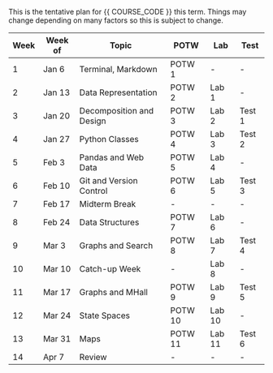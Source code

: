 This is the tentative plan for {{ COURSE_CODE }} this term.
Things may change depending on many factors so this is subject to change.

| Week | Week of   | Topic                    | POTW    | Lab    | Test |
|------|-----------|--------------------------|---------|--------|------|
| 1  | Jan 6  | Terminal, Markdown       | POTW 1  | -      | -       |
| 2  | Jan 13 | Data Representation      | POTW 2  | Lab 1  | -       |
| 3  | Jan 20 | Decomposition and Design | POTW 3  | Lab 2  | Test 1  |
| 4  | Jan 27 | Python Classes           | POTW 4  | Lab 3  | Test 2  |
| 5  | Feb 3  | Pandas and Web Data      | POTW 5  | Lab 4  | -       |
| 6  | Feb 10 | Git and Version Control  | POTW 6  | Lab 5  | Test 3  |
| 7  | Feb 17 | Midterm Break            | -       | -      | -       |
| 8  | Feb 24 | Data Structures          | POTW 7  | Lab 6  | -       |
| 9  | Mar 3  | Graphs and Search        | POTW 8  | Lab 7  | Test 4  |
| 10 | Mar 10 | Catch-up Week            | -       | Lab 8  | -       |
| 11 | Mar 17 | Graphs and MHall         | POTW 9  | Lab 9  | Test 5  |
| 12 | Mar 24 | State Spaces             | POTW 10 | Lab 10 | -       |
| 13 | Mar 31 | Maps                     | POTW 11 | Lab 11 | Test 6  |
| 14 | Apr 7  | Review                   | -       | -      | -       |